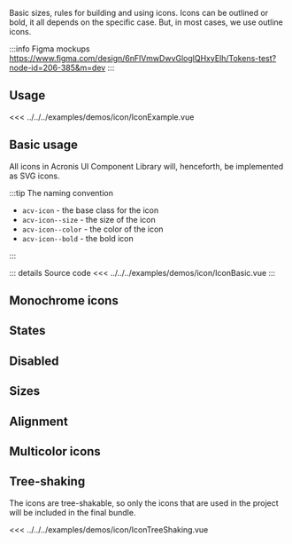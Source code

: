 Basic sizes, rules for building and using icons.
Icons can be outlined or bold, it all depends on the specific case.
But, in most cases, we use outline icons.

:::info Figma mockups
https://www.figma.com/design/6nFlVmwDwvGloglQHxyElh/Tokens-test?node-id=206-385&m=dev
:::

## Usage

<IconExample />

<<< ../../../examples/demos/icon/IconExample.vue

## Basic usage

All icons in Acronis UI Component Library will, henceforth, be implemented as SVG icons.

:::tip
The naming convention

- `acv-icon` - the base class for the icon
- `acv-icon--size` - the size of the icon
- `acv-icon--color` - the color of the icon
- `acv-icon--bold` - the bold icon

:::

<IconBasic />

::: details Source code
<<< ../../../examples/demos/icon/IconBasic.vue
:::

## Monochrome icons

<IconMonochrome />

## States

<IconStates />

## Disabled

<IconDisabled />

## Sizes

<IconSizes />

## Alignment

<IconAlignment />

## Multicolor icons

<IconMulticolor />

## Tree-shaking

The icons are tree-shakable, so only the icons that are used in the project will be included in the final bundle.

<<< ../../../examples/demos/icon/IconTreeShaking.vue
